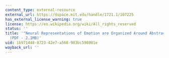 ```yaml
---
content_type: external-resource
external_url: https://dspace.mit.edu/handle/1721.1/107225
has_external_license_warning: true
license: https://en.wikipedia.org/wiki/All_rights_reserved
status: ''
title: '"Neural Representations of Emotion are Organized Around Abstract Event Features."
  (PDF - 2.1MB)'
uid: 1b971448-8723-42e7-a568-903bc598081e
wayback_url: ''
---
```

